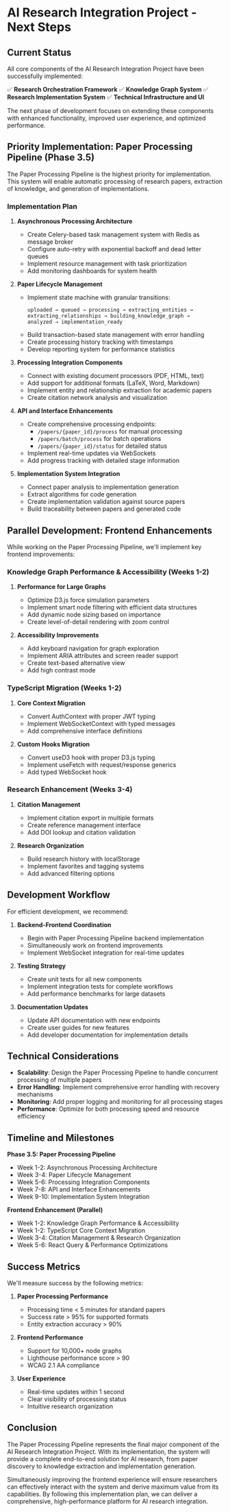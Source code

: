 # AI Research Integration Project - Next Steps

## Current Status

All core components of the AI Research Integration Project have been successfully implemented:

✅ **Research Orchestration Framework**
✅ **Knowledge Graph System** 
✅ **Research Implementation System**
✅ **Technical Infrastructure and UI**

The next phase of development focuses on extending these components with enhanced functionality, improved user experience, and optimized performance.

## Priority Implementation: Paper Processing Pipeline (Phase 3.5)

The Paper Processing Pipeline is the highest priority for implementation. This system will enable automatic processing of research papers, extraction of knowledge, and generation of implementations.

### Implementation Plan

1. **Asynchronous Processing Architecture**
   - Create Celery-based task management system with Redis as message broker
   - Configure auto-retry with exponential backoff and dead letter queues
   - Implement resource management with task prioritization
   - Add monitoring dashboards for system health

2. **Paper Lifecycle Management**
   - Implement state machine with granular transitions:
     ```
     uploaded → queued → processing → extracting_entities → 
     extracting_relationships → building_knowledge_graph → 
     analyzed → implementation_ready
     ```
   - Build transaction-based state management with error handling
   - Create processing history tracking with timestamps
   - Develop reporting system for performance statistics

3. **Processing Integration Components**
   - Connect with existing document processors (PDF, HTML, text)
   - Add support for additional formats (LaTeX, Word, Markdown)
   - Implement entity and relationship extraction for academic papers
   - Create citation network analysis and visualization

4. **API and Interface Enhancements**
   - Create comprehensive processing endpoints:
     - `/papers/{paper_id}/process` for manual processing
     - `/papers/batch/process` for batch operations
     - `/papers/{paper_id}/status` for detailed status
   - Implement real-time updates via WebSockets
   - Add progress tracking with detailed stage information

5. **Implementation System Integration**
   - Connect paper analysis to implementation generation
   - Extract algorithms for code generation
   - Create implementation validation against source papers
   - Build traceability between papers and generated code

## Parallel Development: Frontend Enhancements

While working on the Paper Processing Pipeline, we'll implement key frontend improvements:

### Knowledge Graph Performance & Accessibility (Weeks 1-2)

1. **Performance for Large Graphs**
   - Optimize D3.js force simulation parameters
   - Implement smart node filtering with efficient data structures
   - Add dynamic node sizing based on importance
   - Create level-of-detail rendering with zoom control

2. **Accessibility Improvements**
   - Add keyboard navigation for graph exploration
   - Implement ARIA attributes and screen reader support
   - Create text-based alternative view
   - Add high contrast mode

### TypeScript Migration (Weeks 1-2)

1. **Core Context Migration**
   - Convert AuthContext with proper JWT typing
   - Implement WebSocketContext with typed messages
   - Add comprehensive interface definitions

2. **Custom Hooks Migration**
   - Convert useD3 hook with proper D3.js typing
   - Implement useFetch with request/response generics
   - Add typed WebSocket hook

### Research Enhancement (Weeks 3-4)

1. **Citation Management**
   - Implement citation export in multiple formats
   - Create reference management interface
   - Add DOI lookup and citation validation

2. **Research Organization**
   - Build research history with localStorage
   - Implement favorites and tagging systems
   - Add advanced filtering options

## Development Workflow

For efficient development, we recommend:

1. **Backend-Frontend Coordination**
   - Begin with Paper Processing Pipeline backend implementation
   - Simultaneously work on frontend improvements
   - Implement WebSocket integration for real-time updates

2. **Testing Strategy**
   - Create unit tests for all new components
   - Implement integration tests for complete workflows
   - Add performance benchmarks for large datasets

3. **Documentation Updates**
   - Update API documentation with new endpoints
   - Create user guides for new features
   - Add developer documentation for implementation details

## Technical Considerations

- **Scalability**: Design the Paper Processing Pipeline to handle concurrent processing of multiple papers
- **Error Handling**: Implement comprehensive error handling with recovery mechanisms
- **Monitoring**: Add proper logging and monitoring for all processing stages
- **Performance**: Optimize for both processing speed and resource efficiency

## Timeline and Milestones

**Phase 3.5: Paper Processing Pipeline**
- Week 1-2: Asynchronous Processing Architecture
- Week 3-4: Paper Lifecycle Management
- Week 5-6: Processing Integration Components
- Week 7-8: API and Interface Enhancements
- Week 9-10: Implementation System Integration

**Frontend Enhancement (Parallel)**
- Week 1-2: Knowledge Graph Performance & Accessibility
- Week 1-2: TypeScript Core Context Migration
- Week 3-4: Citation Management & Research Organization
- Week 5-6: React Query & Performance Optimizations

## Success Metrics

We'll measure success by the following metrics:

1. **Paper Processing Performance**
   - Processing time < 5 minutes for standard papers
   - Success rate > 95% for supported formats
   - Entity extraction accuracy > 90%

2. **Frontend Performance**
   - Support for 10,000+ node graphs
   - Lighthouse performance score > 90
   - WCAG 2.1 AA compliance

3. **User Experience**
   - Real-time updates within 1 second
   - Clear visibility of processing status
   - Intuitive research organization

## Conclusion

The Paper Processing Pipeline represents the final major component of the AI Research Integration Project. With its implementation, the system will provide a complete end-to-end solution for AI research, from paper discovery to knowledge extraction and implementation generation.

Simultaneously improving the frontend experience will ensure researchers can effectively interact with the system and derive maximum value from its capabilities. By following this implementation plan, we can deliver a comprehensive, high-performance platform for AI research integration.